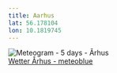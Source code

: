 ```yaml
---
title: Aarhus
lat: 56.178104
lon: 10.1819745
---
```

<img src="//my.meteoblue.com/visimage/meteogram_web?look=KILOMETER_PER_HOUR%2CCELSIUS%2CMILLIMETER&apikey=5838a18e295d&temperature=C&windspeed=kmh&precipitationamount=mm&winddirection=3char&city=%C3%85rhus&iso2=dk&lat=56.156700&lon=10.210800&asl=10&tz=Europe%2FCopenhagen&lang=de&sig=ab8136cf6b347baf306d210ddc527db5" srcset="//my.meteoblue.com/visimage/meteogram_web_hd?look=KILOMETER_PER_HOUR%2CCELSIUS%2CMILLIMETER&apikey=5838a18e295d&temperature=C&windspeed=kmh&precipitationamount=mm&winddirection=3char&city=%C3%85rhus&iso2=dk&lat=56.156700&lon=10.210800&asl=10&tz=Europe%2FCopenhagen&lang=de&sig=e5f20ffcd48cfbca5778b5c7b385e089 1.4x" alt="Meteogram - 5 days - Århus"><a href="https://www.meteoblue.com/de/wetter/woche/%c3%85rhus_d%c3%a4nemark_2624652" target="_blank" style="display: block;">Wetter Århus - meteoblue</a>